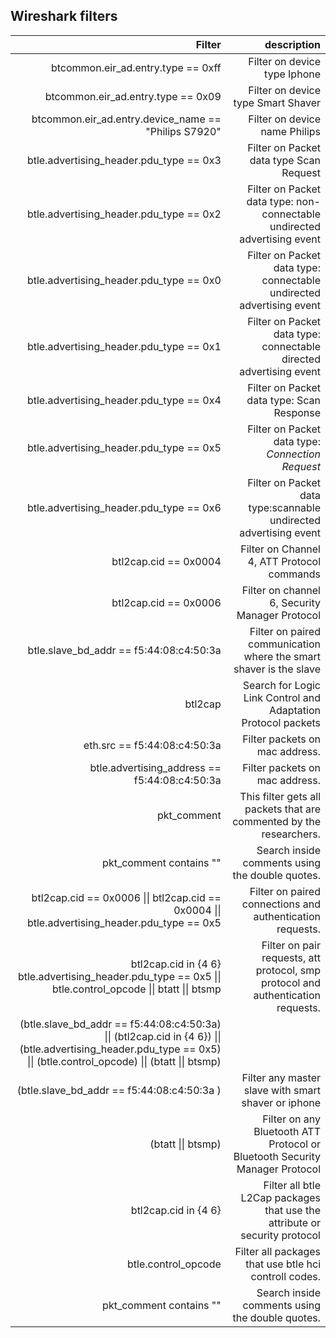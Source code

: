 ## Wireshark filters

|                                                                                                                                                                   Filter |                                                                      description |
|-------------------------------------------------------------------------------------------------------------------------------------------------------------------------:|---------------------------------------------------------------------------------:|
|                                                                                                                                       btcommon.eir_ad.entry.type == 0xff |                                                     Filter on device type Iphone |
|                                                                                                                                       btcommon.eir_ad.entry.type == 0x09 |                                               Filter on device type Smart Shaver |
|                                                                                                                     btcommon.eir_ad.entry.device_name == "Philips S7920" |                                                    Filter on device name Philips |
|                                                                                                                                  btle.advertising_header.pdu_type == 0x3 |                                          Filter on Packet data type Scan Request |
|                                                                                                                                  btle.advertising_header.pdu_type == 0x2 |         Filter on Packet data type: non-connectable undirected advertising event |
|                                                                                                                                  btle.advertising_header.pdu_type == 0x0 |             Filter on Packet data type: connectable undirected advertising event |
|                                                                                                                                  btle.advertising_header.pdu_type == 0x1 |               Filter on Packet data type: connectable directed advertising event |
|                                                                                                                                  btle.advertising_header.pdu_type == 0x4 |                                        Filter on Packet data type: Scan Response |
|                                                                                                                                  btle.advertising_header.pdu_type == 0x5 |                                 Filter on Packet data type: _Connection Request_ |
|                                                                                                                                  btle.advertising_header.pdu_type == 0x6 |                Filter on Packet data type:scannable undirected advertising event |
|                                                                                                                                                    btl2cap.cid == 0x0004 |                                       Filter on Channel 4, ATT Protocol commands |
|                                                                                                                                                    btl2cap.cid == 0x0006 |                                   Filter on channel 6, Security Manager Protocol |
|                                                                                                                                  btle.slave_bd_addr == f5:44:08:c4:50:3a |               Filter on paired communication where the smart shaver is the slave |
|                                                                                                                                                                  btl2cap |                    Search for Logic Link Control and Adaptation Protocol packets |
|                                                                                                                                             eth.src == f5:44:08:c4:50:3a |                                                   Filter packets on mac address. |
|                                                                                                                            btle.advertising_address == f5:44:08:c4:50:3a |                                                   Filter packets on mac address. |
|                                                                                                                                                              pkt_comment |              This filter gets all packets that are commented by the researchers. |
|                                                                                                                                                  pkt_comment contains "" |                                  Search inside comments using the double quotes. |
|                                                                            btl2cap.cid == 0x0006 \|\| btl2cap.cid == 0x0004 \|\| btle.advertising_header.pdu_type == 0x5 |                        Filter on paired connections and authentication requests. |
|                                                              btl2cap.cid in {4 6} btle.advertising_header.pdu_type == 0x5 \|\| btle.control_opcode \|\| btatt \|\| btsmp | Filter on pair requests, att protocol, smp protocol and authentication requests. |
| (btle.slave_bd_addr == f5:44:08:c4:50:3a) \|\| (btl2cap.cid in {4 6})  \|\| (btle.advertising_header.pdu_type == 0x5) \|\| (btle.control_opcode) \|\| (btatt \|\| btsmp) |                                                                                  |
|                                                                                                                               (btle.slave_bd_addr == f5:44:08:c4:50:3a ) |                              Filter any master slave with smart shaver or iphone |
|                                                                                                                                                       (btatt \|\| btsmp) |      Filter on any Bluetooth ATT Protocol or Bluetooth Security Manager Protocol |
|                                                                                                                                                     btl2cap.cid in {4 6} |       Filter all btle L2Cap packages that use the attribute or security protocol |
|                                                                                                                                                      btle.control_opcode |                            Filter all packages that use btle hci controll codes. |
|                                                                                                                                                  pkt_comment contains "" |                                  Search inside comments using the double quotes. |





